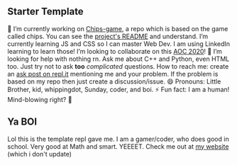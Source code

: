 ## Starter Template
🔭 I’m currently working on [Chips-game](https://github.com/whippingdot/Chips-game), a repo which is based on the game called chips. You can see the [project's README](https://github.com/CoderBoiis/Chips-game/blob/chips/README.md) and understand. I’m currently learning JS and CSS so I can master Web Dev. I am using LinkedIn learning to learn those! I’m looking to collaborate on this [AOC 2020](https://github.com/whippingdot/AOC-2020)! 🤔 I’m looking for help with nothing rn. Ask me about C++ and Python, even HTML too. Just try not to ask __too__ *complicated* questions. How to reach me: create an [ask post on repl.it](https://repl.it/talk) mentioning me and your problem. If the problem is based on my repo then just create a discussion/issue. 😄 Pronouns: Little Brother, kid, whippingdot, Sunday, coder, and boi. ⚡ Fun fact: I am a human! Mind-blowing right? 🤯

## Ya BOI
Lol this is the template repl gave me. I am a gamer/coder, who does good in school. Very good at Math and smart. YEEEET. Check me out at [my website](https://sanjaay.weebly.com) (which i don't update)
